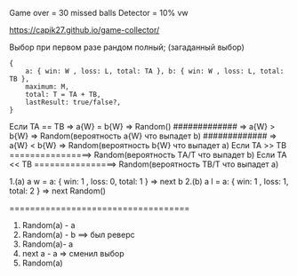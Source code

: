 Game over = 30 missed balls
Detector = 10% vw

https://capik27.github.io/game-collector/

Выбор при первом разе рандом полный;
(загаданный выбор)

    {
        a: { win: W , loss: L, total: TA }, b: { win: W , loss: L, total: TB },
        maximum: M,
        total: T = TA + TB,
        lastResult: true/false?,
    }

Если TA == TB => a{W} = b{W} => Random()
############# => a{W} > b{W} => Random(вероятность a{W} что выпадет b)
############# => a{W} < b{W} => Random(вероятность b{W} что выпадет a)
Если TA >> TB ================> Random(вероятность ТA/T что выпадет b)
Если TA << TB ================> Random(вероятность ТB/T что выпадет a)

1.(a) a w = a: { win: 1 , loss: 0, total: 1 } => next b
2.(b) a l = a: { win: 1 , loss: 1, total: 2 } => next Random()

===================================

1. Random(a) - a
2. Random(a) - b
   ==> был реверс
3. Random(a)- a
4. next a - a => сменил выбор
5. Random(a)
